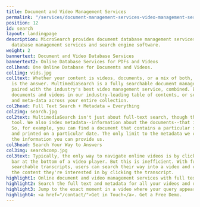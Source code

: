```yaml
---
title: Document and Video Management Services
permalink: "/services/document-management-services-video-management-services/"
position: 12
id: search
layout: landingpage
description: MicroSearch provides document database management services and video
  database management services and search engine software.
weight: 2
bannertext: Document and Video Database Services
bannertext2: Online Database Services for PDFs and Videos
col1head: One Online Database for Documents and Videos.
col1img: vids.jpg
col1text: Whether your content is videos, documents, or a mix of both, MultimediaSearch
  is the answer. MultimediaSearch is a fully searchable document management service
  paired with the industry's best video management service, combined. Browse your
  documents and videos in our industry-leading table of contents, or search full text
  and meta-data across your entire collection.
col2head: Full Text Search + Metadata = Everything
col2img: search.jpg
col2text: MultimediaSearch isn't just about full-text search, though that is a powerful
  tool. We also index metadata--information about the documents--that is also searchable.
  So, for example, you can find a document that contains a particular string of text
  and printed on a particular date. The only limit to the metadata we can index is
  the information you can provide us.
col3head: Search Your Way to Answers
col3img: searchcomp.jpg
col3text: Typically, the only way to navigate online videos is by clicking the timing
  bar at the bottom of a video player. But this is inefficient. With fully indexed
  searchable transcripts, users can search their way into a video and even skip to
  the content they're interested in by clicking the transcript.
highlight1: Online document and video management services with full text search.
highlight2: Search the full text and metadata for all your videos and documents.
highlight3: Jump to the exact moment in a video where your query appears.
highlight4: <a href="/contact/">Get in Touch</a>. Get a Free Demo.
---
```


